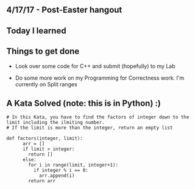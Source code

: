## 4/17/17 - Post-Easter hangout


## Today I learned


## Things to get done 

- Look over some code for C++ and submit (hopefully) to my Lab

- Do some more work on my Programming for Correctness work. I'm currently on Split ranges


## A Kata Solved (note: this is in Python) :)

```
# In this Kata, you have to find the factors of integer down to the limit including the ilmiting number.
# If the limit is more than the integer, return an empty list

def factors(integer, limit):
      arr = []
      if limit > integer:
        return []
      else:
        for i in range(limit, integer+1):
          if integer % i == 0:
            arr.append(i)
        return arr

```





